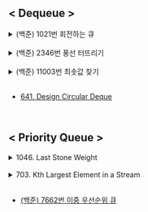 ## < Dequeue >
<details>
    <summary>(백준) 1021번 회전하는 큐</summary>

- (백준) 1021번 회전하는 큐
    
    ## 문제
    
    ![스크린샷 2022-02-23 오후 7.36.37.png](https://s3-us-west-2.amazonaws.com/secure.notion-static.com/757d6137-ee9c-45a0-b6f5-b5904642f7ed/스크린샷_2022-02-23_오후_7.36.37.png)
    
    풀이)
    
    ```java
    // 시간 복잡도 O(n^2) .. n = index.length
    // 공간 복잡도 O(n) ... n = index.length
    public class Rotating_Queue {
        public static int solution(int size, int[] index) {
    
            LinkedList<Integer> list = new LinkedList<>();
            int count = 0;
    
            for (int i = 1; i < size + 1; i++) {
                list.add(i);
            }
    
            for (int i = 0; i < index.length; i++) {
                int num = index[i];
                int idx = list.indexOf(num);
    
                if (idx <= list.size() / 2) {
                    if (idx == 0) {
                        System.out.println("idx==0 ," + list.pop());
                    } else if (idx == 1) {
                        list.addLast(list.pop());
                        count++;
                        list.pop();
                    } else {
                        for (int j = 0; j < idx; j++) {
                            list.addLast(list.pop());
                            count++;
                        }
                        list.pop();
                    }
    
                } else {
                    for (int j = 0; j < list.size() - idx; j++) {
                        list.addFirst(list.pollLast());
                        count++;
                    }
                    list.pop();
                }
            }
            return count;
        }
    
        public static void main(String[] args) {
            // output : 59
            int size = 32;
            int[] index = {27, 16, 30, 11, 6, 23};
    
            System.out.println(solution(size, index));
        }
    }
    ```
</details>

<br>

<details>
    <summary>(백준) 2346번 풍선 터뜨리기</summary>

- (백준) 2346번 풍선 터뜨리기
    
    ## 문제
    
    1번부터 N번까지 N개의 풍선이 원형으로 놓여 있고. i번 풍선의 오른쪽에는 i+1번 풍선이 있고, 왼쪽에는 i-1번 풍선이 있다. 단, 1번 풍선의 왼쪽에 N번 풍선이 있고, N번 풍선의 오른쪽에 1번 풍선이 있다. 각 풍선 안에는 종이가 하나 들어있고, 종이에는 -N보다 크거나 같고, N보다 작거나 같은 정수가 하나 적혀있다. 이 풍선들을 다음과 같은 규칙으로 터뜨린다.
    
    우선, 제일 처음에는 1번 풍선을 터뜨린다. 다음에는 풍선 안에 있는 종이를 꺼내어 그 종이에 적혀있는 값만큼 이동하여 다음 풍선을 터뜨린다. 양수가 적혀 있을 경우에는 오른쪽으로, 음수가 적혀 있을 때는 왼쪽으로 이동한다. 이동할 때에는 이미 터진 풍선은 빼고 이동한다.
    
    예를 들어 다섯 개의 풍선 안에 차례로 3, 2, 1, -3, -1이 적혀 있었다고 하자. 이 경우 3이 적혀 있는 1번 풍선, -3이 적혀 있는 4번 풍선, -1이 적혀 있는 5번 풍선, 1이 적혀 있는 3번 풍선, 2가 적혀 있는 2번 풍선의 순서대로 터지게 된다.
    
    풀이)
    
    ```java
    // 시간 복잡도 O(n*m) ... n = dequeue.length , m = balloon 의 엘레멘트중 가장 큰 값
    // 공간 복잡도 O(n) ... n = balloon.length
    
    public class PopBalloon {
        public static void solution(int[] balloon) {
    
            Deque<Balloon> deque = new ArrayDeque<>();
    
            for (int i = 0; i < balloon.length; i++) {
                deque.add(new Balloon(i, balloon[i]));
            }
    
            while (true) {
                Balloon balloon1 = deque.pollFirst();
                System.out.println(balloon1.index + 1);
    
                if (deque.isEmpty())
                    break;
    
                if (balloon1.data == 1) {
                    deque.addLast(deque.pollFirst());
    
                } else if (balloon1.data > 1) { // +일때
                    for (int i = 0; i < balloon1.data - 1; i++)
                        deque.addLast(deque.pollFirst());
                } else { // - 일때
                    for (int i = 0; i < -balloon1.data; i++)
                        deque.addFirst(deque.pollLast());
                }
    
            }
    
        }
    
        public static void main(String[] args) {
            // 결과 : 1 4 5 3 2
    
            int[] balloon = {3, 2, 1, -3, -1};
    
            solution(balloon);
        }
    
    }
    
    class Balloon {
        int index;
        int data;
    
        public Balloon(int index, int data) {
            this.index = index;
            this.data = data;
        }
    
    }
    ```
</details>

<br>  

<details>
    <summary>(백준) 11003번 최솟값 찾기</summary>

- (백준) 11003번 최솟값 찾기
    
    ## 문제
    
    N개의 수 A1, A2, ..., AN과 L이 주어진다.
    
    Di = Ai-L+1 ~ Ai 중의 최솟값이라고 할 때, D에 저장된 수를 출력하는 프로그램을 작성하시오. 이때, i ≤ 0 인 Ai는 무시하고 D를 구하여 출력하라
    
    풀이)
    
    ```java
    // 시간 복잡도 O(n^2) ... n = N의 값 
    // 공간 복잡도 O(n) ... n = N의 값
    
    public class FindMin {
        public static void solution(int N, int L, int[] A) {
            int[] D = new int[N];
    
            for (int i = 0; i < N; i++) {
                int first = i - L + 1;
                int last = i;
    
                if (first < 0)
                    first = 0;
    
                int min = A[first];
                for (int j = first; j <= last; j++) {
    
                    if (last == A.length)
                        last -= 1;
    
                    min = Math.min(min, A[j]);
                }
                D[i] = min;
            }
    
            //결과 출력
            for (int i = 0; i < D.length; i++) {
                System.out.printf(String.valueOf(D[i]) + " ");
            }
        }
    
        public static void main(String[] args) {
    //        조건식 : D(i) = A(i-L+1) ~ A(i) 중의 최솟값
    //        output : 1 1 1 2 2 2 2 2 3 3 2 2
            int N = 12;
            int L = 3;
            int[] A = {1, 5, 2, 3, 6, 2, 3, 7, 3, 5, 2, 6};
    
            solution(N, L, A);
        }
    }
    ```
</details>

<br>

- [641. Design Circular Deque](https://leetcode.com/problems/design-circular-deque/)

<br>

## < Priority Queue >
<details>
    <summary>1046. Last Stone Weight</summary>

- 1046. Last Stone Weight
    
    ## 문제
    
    주어지는 배열의 stone의 값을 통해 stone game을 진행 후 나머지 값을 반환하라
    
    - 나머지 값이 없을 경우 0을 반환하라.
    
    풀이)
    
    ```java
    // 시간 복잡도 O(n) ... n = stones.length - 2
    // 공간 복잡도 O(n) .... n = stones.length
    
    public static int lastStoneWeight(int[] stones) {
            PriorityQueue<Integer> priorityQueue = new PriorityQueue<>(Collections.reverseOrder());
    
            for (int i = 0; i < stones.length; i++)
                priorityQueue.add(stones[i]);
    
            while (priorityQueue.size() >= 2) {
                Integer first = priorityQueue.poll();
                Integer second = priorityQueue.poll();
                Integer weight = Math.max(first, second) - Math.min(first, second);
    
                if (weight != 0) {
                    priorityQueue.add(weight);
                }
            }
    
            if (priorityQueue.size() == 1) {
                return priorityQueue.poll();
            } else {
                return 0;
            }
        }
    ```
</details>

<br>

<details>
    <summary>703. Kth Largest Element in a Stream</summary>

- 703. Kth Largest Element in a Stream
    
    ## 문제
    
    주어진 배열에서 k번째로 큰 수를 반환하는 Class를 디자인하라.
    
    단, add를 통해 새로운 값을 넣는 메소드 또한 디자인하라
    
    ```java
    // 생성자
    // 시간 복잡도 O(n) ... n = nums.length
    // 공간 복잡도 O(n) .. n = nums.length
    
    // add add 메소드
    // 시간 복잡도 O(n) .. n = k - 1
    // 공간 복잡도 O(n) .. n = k - 1
    
    class KthLargest {
        int k;
        PriorityQueue<Integer> priorityQueue;
    
        public KthLargest(int k, int[] nums) {
            this.k = k;
            priorityQueue = new PriorityQueue<>(Collections.reverseOrder());
            for (int i = 0; i < nums.length; i++)
                priorityQueue.add(nums[i]);
        }
    
        public int add(int val) {
            priorityQueue.add(val);
            return getInteger();
        }
    
        private Integer getInteger() {
            int[] memo = new int[k - 1];
    
            for (int i = 0; i < k - 1; i++)
                memo[i] = priorityQueue.poll();
    
            Integer Kth = priorityQueue.peek();
    
            for (int i : memo) {
                priorityQueue.add(i);
            }
            return Kth;
        }
    }
    ```
    
    ... 현재 Testcode는 성공했지만.. Time Limit Exceeded 가 걸렸다...

</details>

<br>

- [(백준) 7662번 이중 우선순위 큐](https://www.acmicpc.net/problem/7662)